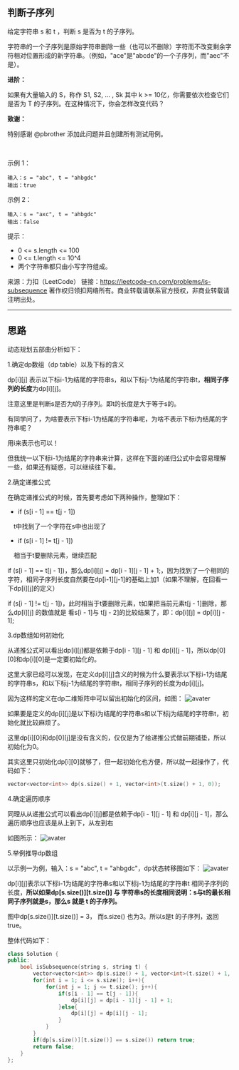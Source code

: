 ## 判断子序列

给定字符串 s 和 t ，判断 s 是否为 t 的子序列。

字符串的一个子序列是原始字符串删除一些（也可以不删除）字符而不改变剩余字符相对位置形成的新字符串。（例如，"ace"是"abcde"的一个子序列，而"aec"不是）。

**进阶：**

如果有大量输入的 S，称作 S1, S2, ... , Sk 其中 k >= 10亿，你需要依次检查它们是否为 T 的子序列。在这种情况下，你会怎样改变代码？

**致谢：**

特别感谢 @pbrother 添加此问题并且创建所有测试用例。

 

示例 1：
```
输入：s = "abc", t = "ahbgdc"
输出：true
```
示例 2：
```
输入：s = "axc", t = "ahbgdc"
输出：false 
```
提示：

* 0 <= s.length <= 100
* 0 <= t.length <= 10^4
* 两个字符串都只由小写字符组成。

来源：力扣（LeetCode）
链接：https://leetcode-cn.com/problems/is-subsequence
著作权归领扣网络所有。商业转载请联系官方授权，非商业转载请注明出处。

---
## 思路

动态规划五部曲分析如下：

1.确定dp数组（dp table）以及下标的含义

dp[i][j] 表示以下标i-1为结尾的字符串s，和以下标j-1为结尾的字符串t，**相同子序列的长度**为dp[i][j]。

注意这里是判断s是否为t的子序列。即t的长度是大于等于s的。

有同学问了，为啥要表示下标i-1为结尾的字符串呢，为啥不表示下标i为结尾的字符串呢？

用i来表示也可以！

但我统一以下标i-1为结尾的字符串来计算，这样在下面的递归公式中会容易理解一些，如果还有疑惑，可以继续往下看。

2.确定递推公式

在确定递推公式的时候，首先要考虑如下两种操作，整理如下：

* if (s[i - 1] == t[j - 1])

&emsp;t中找到了一个字符在s中也出现了
* if (s[i - 1] != t[j - 1])

&emsp;相当于t要删除元素，继续匹配

if (s[i - 1] == t[j - 1])，那么dp[i][j] = dp[i - 1][j - 1] + 1;，因为找到了一个相同的字符，相同子序列长度自然要在dp[i-1][j-1]的基础上加1（如果不理解，在回看一下dp[i][j]的定义）

if (s[i - 1] != t[j - 1])，此时相当于t要删除元素，t如果把当前元素t[j - 1]删除，那么dp[i][j] 的数值就是 看s[i - 1]与 t[j - 2]的比较结果了，即：dp[i][j] = dp[i][j - 1];

3.dp数组如何初始化

从递推公式可以看出dp[i][j]都是依赖于dp[i - 1][j - 1] 和 dp[i][j - 1]，所以dp[0][0]和dp[i][0]是一定要初始化的。

这里大家已经可以发现，在定义dp[i][j]含义的时候为什么要表示以下标i-1为结尾的字符串s，和以下标j-1为结尾的字符串t，相同子序列的长度为dp[i][j]。

因为这样的定义在dp二维矩阵中可以留出初始化的区间，如图：
![avater](https://camo.githubusercontent.com/8a21320a5b16fd63e4106dc402b58034870bac143e78a442da23d6628ca1cf06/68747470733a2f2f696d672d626c6f672e6373646e696d672e636e2f32303231303330333137333131353936362e706e67)

如果要是定义的dp[i][j]是以下标i为结尾的字符串s和以下标j为结尾的字符串t，初始化就比较麻烦了。

这里dp[i][0]和dp[0][j]是没有含义的，仅仅是为了给递推公式做前期铺垫，所以初始化为0。

其实这里只初始化dp[i][0]就够了，但一起初始化也方便，所以就一起操作了，代码如下：
```c++
vector<vector<int>> dp(s.size() + 1, vector<int>(t.size() + 1, 0));
```
4.确定遍历顺序

同理从从递推公式可以看出dp[i][j]都是依赖于dp[i - 1][j - 1] 和 dp[i][j - 1]，那么遍历顺序也应该是从上到下，从左到右

如图所示：
![avater](https://camo.githubusercontent.com/e4a551d64c3fd970a327b31199633fcbafdca0584830e3e0cfbe1e1721e03555/68747470733a2f2f696d672d626c6f672e6373646e696d672e636e2f32303231303330333137323335343135352e6a7067)

5.举例推导dp数组

以示例一为例，输入：s = "abc", t = "ahbgdc"，dp状态转移图如下：
![avater](https://camo.githubusercontent.com/1c5545d0d888b8faa70cfc9261321d55258ac61d69ece5548e3928d2ade73f78/68747470733a2f2f696d672d626c6f672e6373646e696d672e636e2f323032313033303331373336343136362e6a7067)

dp[i][j]表示以下标i-1为结尾的字符串s和以下标j-1为结尾的字符串t 相同子序列的长度，**所以如果dp[s.size()][t.size()] 与 字符串s的长度相同说明：s与t的最长相同子序列就是s，那么s 就是 t 的子序列。**

图中dp[s.size()][t.size()] = 3， 而s.size() 也为3。所以s是t 的子序列，返回true。

整体代码如下：
```c++
class Solution {
public:
    bool isSubsequence(string s, string t) {
        vector<vector<int>> dp(s.size() + 1, vector<int>(t.size() + 1, 0));
        for(int i = 1; i <= s.size(); i++){
            for(int j = 1; j <= t.size(); j++){
                if(s[i - 1] == t[j - 1]){
                    dp[i][j] = dp[i - 1][j - 1] + 1;
                }else{
                    dp[i][j] = dp[i][j - 1];
                }
            }
        }
        if(dp[s.size()][t.size()] == s.size()) return true;
        return false;
    }
};
```